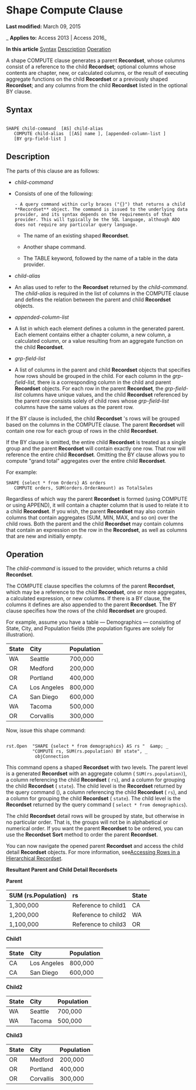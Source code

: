 
# Shape Compute Clause

 **Last modified:** March 09, 2015

 _ **Applies to:** Access 2013 | Access 2016_

 **In this article**
[Syntax](#sectionSection0)
[Description](#sectionSection1)
[Operation](#sectionSection2)


A shape COMPUTE clause generates a parent  **Recordset**, whose columns consist of a reference to the child **Recordset**; optional columns whose contents are chapter, new, or calculated columns, or the result of executing aggregate functions on the child **Recordset** or a previously shaped **Recordset**; and any columns from the child **Recordset** listed in the optional BY clause.

## Syntax
<a name="sectionSection0"> </a>


```
 
SHAPE child-command  [AS] child-alias  
   COMPUTE child-alias  [[AS] name ], [appended-column-list ] 
   [BY grp-field-list ] 

```


## Description
<a name="sectionSection1"> </a>

The parts of this clause are as follows:


-  _child-command_
    
- Consists of one of the following:
    
      - A query command within curly braces ("{}") that returns a child  **Recordset** object. The command is issued to the underlying data provider, and its syntax depends on the requirements of that provider. This will typically be the SQL language, although ADO does not require any particular query language.
    
  - The name of an existing shaped  **Recordset**.
    
  - Another shape command.
    
  - The TABLE keyword, followed by the name of a table in the data provider.
    
-  _child-alias_
    
- An alias used to refer to the  **Recordset** returned by the _child-command._ The _child-alias_ is required in the list of columns in the COMPUTE clause and defines the relation between the parent and child **Recordset** objects.
    
-  _appended-column-list_
    
- A list in which each element defines a column in the generated parent. Each element contains either a chapter column, a new column, a calculated column, or a value resulting from an aggregate function on the child  **Recordset**.
    
-  _grp-field-list_
    
- A list of columns in the parent and child  **Recordset** objects that specifies how rows should be grouped in the child. For each column in the _grp-field-list,_ there is a corresponding column in the child and parent **Recordset** objects. For each row in the parent **Recordset**, the _grp-field-list_ columns have unique values, and the child **Recordset** referenced by the parent row consists solely of child rows whose _grp-field-list_ columns have the same values as the parent row.
    
If the BY clause is included, the child  **Recordset** 's rows will be grouped based on the columns in the COMPUTE clause. The parent **Recordset** will contain one row for each group of rows in the child **Recordset**.

If the BY clause is omitted, the entire child  **Recordset** is treated as a single group and the parent **Recordset** will contain exactly one row. That row will reference the entire child **Recordset**. Omitting the BY clause allows you to compute "grand total" aggregates over the entire child **Recordset**.

For example:




```
SHAPE {select * from Orders} AS orders
   COMPUTE orders, SUM(orders.OrderAmount) as TotalSales
```

Regardless of which way the parent  **Recordset** is formed (using COMPUTE or using APPEND), it will contain a chapter column that is used to relate it to a child **Recordset**. If you wish, the parent **Recordset** may also contain columns that contain aggregates (SUM, MIN, MAX, and so on) over the child rows. Both the parent and the child **Recordset** may contain columns that contain an expression on the row in the **Recordset**, as well as columns that are new and initially empty.


## Operation
<a name="sectionSection2"> </a>

The  _child-command_ is issued to the provider, which returns a child **Recordset**.

The COMPUTE clause specifies the columns of the parent  **Recordset**, which may be a reference to the child **Recordset**, one or more aggregates, a calculated expression, or new columns. If there is a BY clause, the columns it defines are also appended to the parent **Recordset**. The BY clause specifies how the rows of the child **Recordset** are grouped.

For example, assume you have a table — Demographics — consisting of State, City, and Population fields (the population figures are solely for illustration).



|**State**|**City**|**Population**|
|:-----|:-----|:-----|
|WA|Seattle|700,000|
|OR|Medford|200,000|
|OR|Portland|400,000|
|CA|Los Angeles|800,000|
|CA|San Diego|600,000|
|WA|Tacoma|500,000|
|OR|Corvallis|300,000|
Now, issue this shape command:




```
 
rst.Open  "SHAPE {select * from demographics} AS rs "  &amp; _ 
          "COMPUTE rs, SUM(rs.population) BY state", _ 
           objConnection 

```

This command opens a shaped  **Recordset** with two levels. The parent level is a generated **Recordset** with an aggregate column ( `SUM(rs.population)`), a column referencing the child  **Recordset** ( `rs`), and a column for grouping the child  **Recordset** ( `state`). The child level is the  **Recordset** returned by the query command (), a column referencing the child **Recordset** ( `rs`), and a column for grouping the child  **Recordset** ( `state`). The child level is the  **Recordset** returned by the query command ( `select * from demographics`).

The child  **Recordset** detail rows will be grouped by state, but otherwise in no particular order. That is, the groups will not be in alphabetical or numerical order. If you want the parent **Recordset** to be ordered, you can use the **Recordset** **Sort** method to order the parent **Recordset**.

You can now navigate the opened parent  **Recordset** and access the child detail **Recordset** objects. For more information, see[Accessing Rows in a Hierarchical Recordset](db59b152-b780-539c-17ef-462e8adfb26e.md).

 **Resultant Parent and Child Detail Recordsets**

 **Parent**



|**SUM (rs.Population)**|**rs**|**State**|
|:-----|:-----|:-----|
|1,300,000|Reference to child1|CA|
|1,200,000|Reference to child2|WA|
|1,100,000|Reference to child3|OR|
 **Child1**



|**State**|**City**|**Population**|
|:-----|:-----|:-----|
|CA|Los Angeles|800,000|
|CA|San Diego|600,000|
 **Child2**



|**State**|**City**|**Population**|
|:-----|:-----|:-----|
|WA|Seattle|700,000|
|WA|Tacoma|500,000|
 **Child3**



|**State**|**City**|**Population**|
|:-----|:-----|:-----|
|OR|Medford|200,000|
|OR|Portland|400,000|
|OR|Corvallis|300,000|
